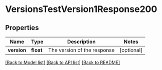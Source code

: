 # VersionsTestVersion1Response200

## Properties
Name | Type | Description | Notes
------------ | ------------- | ------------- | -------------
**version** | **float** | The version of the response | [optional] 

[[Back to Model list]](../README.md#documentation-for-models) [[Back to API list]](../README.md#documentation-for-api-endpoints) [[Back to README]](../README.md)


